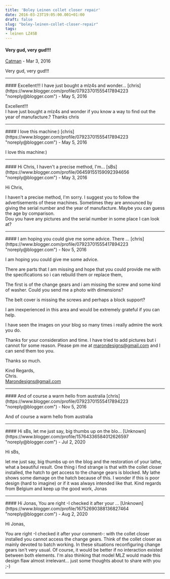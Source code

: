 ```yaml
---
title: 'Boley Leinen collet closer repair'
date: 2016-03-23T19:05:00.001+01:00
draft: false
slug: "boley-leinen-collet-closer-repair"
tags: 
- leinen LZ4SB
---
```



#### Very gud, very gud!!!
[Catman](https://www.blogger.com/profile/09159764400246815334 "noreply@blogger.com") - <time datetime="2016-03-23T19:25:39.199+01:00">Mar 3, 2016</time>


Very gud, very gud!!!
<hr />
#### Excellent!!! I have just bought a mlz4s and wonder...
[chris](https://www.blogger.com/profile/07923701555417894223 "noreply@blogger.com") - <time datetime="2016-05-20T05:17:29.046+02:00">May 5, 2016</time>


Excellent!!!  
I have just bought a mlz4s and wonder if you know a way to find out the year of manufacture.? Thanks chris
<hr />
#### I love this machine:)
[chris](https://www.blogger.com/profile/07923701555417894223 "noreply@blogger.com") - <time datetime="2016-05-20T05:18:17.633+02:00">May 5, 2016</time>


I love this machine:)
<hr />
#### Hi Chris, I haven't a precise method, I'm...
[sBs](https://www.blogger.com/profile/06459155159092394656 "noreply@blogger.com") - <time datetime="2016-05-25T23:41:04.814+02:00">May 3, 2016</time>


Hi Chris,  
  
I haven't a precise method, I'm sorry. I suggest you to follow the advertisements of these machines. Sometimes they are announced by giving the serial number and the year of manufacture. Maybe you can guess the age by comparison.  
Dou you have any pictures and the serial number in some place I can look at?
<hr />
#### I am hoping you could give me some advice. There ...
[chris](https://www.blogger.com/profile/07923701555417894223 "noreply@blogger.com") - <time datetime="2016-11-11T11:19:08.000+01:00">Nov 5, 2016</time>


I am hoping you could give me some advice.  
  
There are parts that I am missing and hope that you could provide me with the specifications so i can rebuild them or replace them,  
  
The first is of the change gears and i am missing the screw and some kind of washer. Could you send me a photo with dimensions?  
  
The belt cover is missing the screws and perhaps a block support?  
  
I am inexperienced in this area and would be extremely grateful if you can help.  
  
I have seen the images on your blog so many times i really admire the work you do.  
  
Thanks for your consideration and time. I have tried to add pictures but i cannot for some reason. Please pm me at marondesigns@gmail.com and I can send them too you.  
  
  
Thanks so much.  
  
Kind Regards,  
Chris.  
Marondesigns@gmail.com
<hr />
#### And of course a warm hello from australia
[chris](https://www.blogger.com/profile/07923701555417894223 "noreply@blogger.com") - <time datetime="2016-11-11T11:20:06.826+01:00">Nov 5, 2016</time>


And of course a warm hello from australia
<hr />
#### Hi sBs, let me just say, big thumbs up on the blo...
[Unknown](https://www.blogger.com/profile/15764336584012626597 "noreply@blogger.com") - <time datetime="2020-07-14T22:31:05.542+02:00">Jul 2, 2020</time>


Hi sBs,  
  
let me just say, big thumbs up on the blog and the restoration of your lathe, what a beautiful result. One thing i find strange is that with the collet closer installed, the hatch to get access to the change gears is blocked. My lathe shows some damage on the hatch because of this. I wonder if this is poor design (hard to imagine) or if it was always intended like that. Kind regards from Belgium and keep up the good work, Jonas
<hr />
#### Hi Jonas, You are right -I checked it after your ...
[Unknown](https://www.blogger.com/profile/16752690388136827464 "noreply@blogger.com") - <time datetime="2020-08-04T13:39:04.918+02:00">Aug 2, 2020</time>


Hi Jonas,  
  
You are right -I checked it after your comment-: with the collet closer installed you cannot access the change gears. Think of the collet closer as mainly devoted to batch working. In these situations reconfiguring change gears isn't very usual. Of course, it would be better if no interaction existed between both elements. I'm also thinking that model MLZ would made this design flaw almost irrelevant... just some thoughts about to share with you ;-)
<hr />
